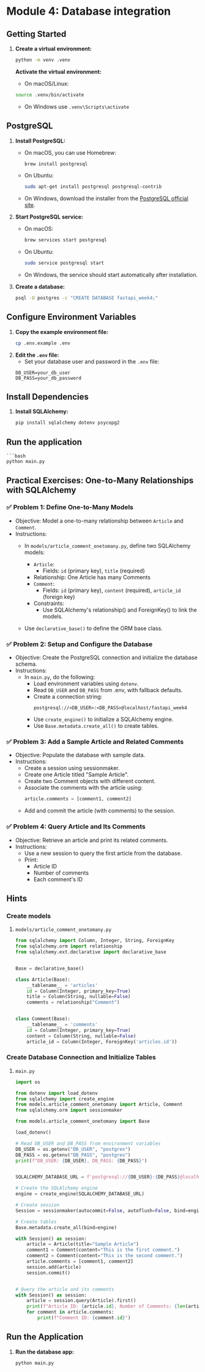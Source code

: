 # Module 4: Database integration

## Getting Started
1. **Create a virtual environment:**
    ```bash
    python -m venv .venv
    ```
    
    **Activate the virtual environment:**
    - On macOS/Linux:
    ```bash
    source .venv/bin/activate  
    ```
    - On Windows use `.venv\Scripts\activate`

## PostgreSQL 

1. **Install PostgreSQL:**
   - On macOS, you can use Homebrew:
     ```bash
     brew install postgresql
     ```

   - On Ubuntu:
     ```bash
     sudo apt-get install postgresql postgresql-contrib
     ```

   - On Windows, download the installer from the [PostgreSQL official site](https://www.postgresql.org/download/windows/).  

2. **Start PostgreSQL service:**
   - On macOS:
     ```bash
     brew services start postgresql
     ```
   - On Ubuntu:
     ```bash
     sudo service postgresql start
     ```
   - On Windows, the service should start automatically after installation. 

3. **Create a database:**
   ```bash
   psql -U postgres -c "CREATE DATABASE fastapi_week4;"
   ```
## Configure Environment Variables
1. **Copy the example environment file:**
   ```bash
   cp .env.example .env
   ```
2. **Edit the `.env` file:**
   - Set your database user and password in the `.env` file:
   ```plaintext
   DB_USER=your_db_user
   DB_PASS=your_db_password 
    ```


## Install Dependencies
1. **Install SQLAlchemy:**
   ```bash
   pip install sqlalchemy dotenv psycopg2
   ```      

## Run the application
    ```bash
    python main.py


## Practical Exercises: One-to-Many Relationships with SQLAlchemy

### ✅ Problem 1: Define One-to-Many Models
- Objective: Model a one-to-many relationship between `Article` and `Comment`.
- Instructions:
  - In `models/article_comment_onetomany.py`, define two SQLAlchemy models:
    - `Article`:
        - Fields: `id` (primary key), `title` (required)
    - Relationship: One Article has many Comments
    - `Comment`:
      - Fields: `id` (primary key), `content` (required), `article_id` (foreign key)
    - Constraints:
        - Use SQLAlchemy's relationship() and ForeignKey() to link the models.

  - Use `declarative_base()` to define the ORM base class.

### ✅ Problem 2: Setup and Configure the Database
- Objective: Create the PostgreSQL connection and initialize the database schema.
- Instructions:
    - In `main.py`, do the following:
      - Load environment variables using `dotenv`.
      - Read `DB_USER` and `DB_PASS` from .env, with fallback defaults.
      - Create a connection string:
        ```
        postgresql://<DB_USER>:<DB_PASS>@localhost/fastapi_week4
        ```
      - Use `create_engine()` to initialize a SQLAlchemy engine.
      - Use `Base.metadata.create_all()` to create tables.

### ✅ Problem 3: Add a Sample Article and Related Comments
- Objective: Populate the database with sample data.
- Instructions:
    - Create a session using sessionmaker.
    - Create one Article titled "Sample Article".
    - Create two Comment objects with different content.
    - Associate the comments with the article using:
      ```python
      article.comments = [comment1, comment2]
      ```
    - Add and commit the article (with comments) to the session.

### ✅ Problem 4: Query Article and Its Comments
- Objective: Retrieve an article and print its related comments.
- Instructions:
  - Use a new session to query the first article from the database.
  - Print: 
      - Article ID
      - Number of comments
      - Each comment's ID

## Hints

### Create models
1. `models/article_comment_onetomany.py`

    ```python
    from sqlalchemy import Column, Integer, String, ForeignKey
    from sqlalchemy.orm import relationship
    from sqlalchemy.ext.declarative import declarative_base


    Base = declarative_base()

    class Article(Base):
        __tablename__ = 'articles'
        id = Column(Integer, primary_key=True)
        title = Column(String, nullable=False)
        comments = relationship("Comment")


    class Comment(Base):
        __tablename__ = 'comments'
        id = Column(Integer, primary_key=True)
        content = Column(String, nullable=False)
        article_id = Column(Integer, ForeignKey('articles.id'))
    ```

### Create Database Connection and Initialize Tables

1. `main.py`

    ```python
    import os

    from dotenv import load_dotenv
    from sqlalchemy import create_engine
    from models.article_comment_onetomany import Article, Comment
    from sqlalchemy.orm import sessionmaker

    from models.article_comment_onetomany import Base

    load_dotenv()

    # Read DB_USER and DB_PASS from environment variables
    DB_USER = os.getenv("DB_USER", "postgres")
    DB_PASS = os.getenv("DB_PASS", "postgres")
    print(f"DB_USER: {DB_USER}, DB_PASS: {DB_PASS}")


    SQLALCHEMY_DATABASE_URL = f'postgresql://{DB_USER}:{DB_PASS}@localhost/fastapi_week4'

    # Create the SQLAlchemy engine
    engine = create_engine(SQLALCHEMY_DATABASE_URL)

    # Create session
    Session = sessionmaker(autocommit=False, autoflush=False, bind=engine)

    # Create tables
    Base.metadata.create_all(bind=engine)

    with Session() as session:
        article = Article(title="Sample Article")
        comment1 = Comment(content="This is the first comment.")
        comment2 = Comment(content="This is the second comment.")
        article.comments = [comment1, comment2]
        session.add(article)
        session.commit()


    # Query the article and its comments
    with Session() as session:
        article = session.query(Article).first()
        print(f"Article ID: {article.id}, Number of Comments: {len(article.comments)}")
        for comment in article.comments:
            print(f"Comment ID: {comment.id}")
    ```

## Run the Application

1. **Run the database app:**
    ```bash
    python main.py
    ```